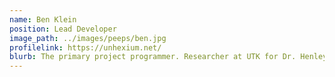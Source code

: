 ```yaml
---
name: Ben Klein
position: Lead Developer
image_path: ../images/peeps/ben.jpg
profilelink: https://unhexium.net/
blurb: The primary project programmer. Researcher at UTK for Dr. Henley focusing on Human Centric Computing.
---
```

